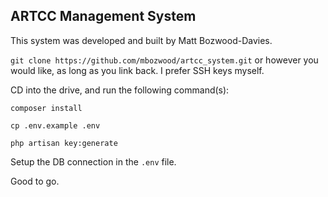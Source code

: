 ## ARTCC Management System

This system was developed and built by Matt Bozwood-Davies.

`git clone https://github.com/mbozwood/artcc_system.git` or however you would like, as long as you link back. I prefer SSH keys myself.

CD into the drive, and run the following command(s):
 
`composer install`
 
`cp .env.example .env`

`php artisan key:generate`

Setup the DB connection in the `.env` file.

Good to go.